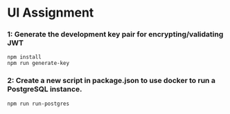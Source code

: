 # UI Assignment

### 1: Generate the development key pair for encrypting/validating JWT
```
npm install
npm run generate-key
```

### 2: Create a new script in package.json to use docker to run a PostgreSQL instance.
```
npm run run-postgres
```